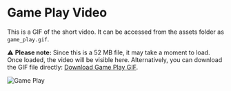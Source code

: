 # Game Play Video

This is a GIF of the short video. It can be accessed from the assets folder as `game_play.gif`.  

⚠️ **Please note:** Since this is a 52 MB file, it may take a moment to load. Once loaded, the video will be visible here. Alternatively, you can download the GIF file directly: [Download Game Play GIF](assets/game_play.gif).

![Game Play](assets/game_play.gif)
